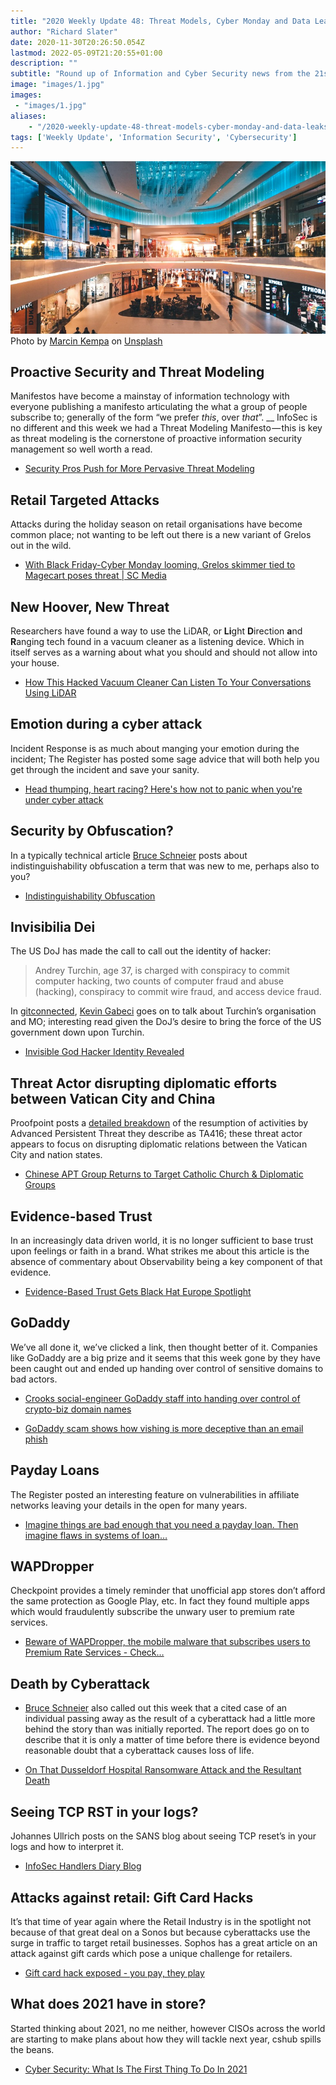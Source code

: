 ```yaml
---
title: "2020 Weekly Update 48: Threat Models, Cyber Monday and Data Leaks"
author: "Richard Slater"
date: 2020-11-30T20:26:50.054Z
lastmod: 2022-05-09T21:20:55+01:00
description: ""
subtitle: "Round up of Information and Cyber Security news from the 21st of November to the 27th November."
image: "images/1.jpg" 
images:
 - "images/1.jpg"
aliases:
    - "/2020-weekly-update-48-threat-models-cyber-monday-and-data-leaks-b187e5aadc9c"
tags: ['Weekly Update', 'Information Security', 'Cybersecurity']
---
```


![image](images/1.jpg)
Photo by [Marcin Kempa](https://unsplash.com/@ashenkris?utm_source=medium&amp;utm_medium=referral) on [Unsplash](https://unsplash.com?utm_source=medium&amp;utm_medium=referral)

## Proactive Security and Threat Modeling

Manifestos have become a mainstay of information technology with everyone publishing a manifesto articulating the what a group of people subscribe to; generally of the form “we prefer _this_, over _that_”. __ InfoSec is no different and this week we had a Threat Modeling Manifesto — this is key as threat modeling is the cornerstone of proactive information security management so well worth a read.

- [Security Pros Push for More Pervasive Threat Modeling](https://www.darkreading.com/application-security/security-pros-push-for-more-pervasive-threat-modeling/d/d-id/1339506?_mc=rss_x_drr_edt_aud_dr_x_x-rss-simple)

## Retail Targeted Attacks

Attacks during the holiday season on retail organisations have become common place; not wanting to be left out there is a new variant of Grelos out in the wild.

- [With Black Friday-Cyber Monday looming, Grelos skimmer tied to Magecart poses threat | SC Media](https://www.scmagazine.com/home/security-news/with-black-friday-cyber-monday-looming-grelos-skimmer-tied-to-magecart-poses-threat/)

## New Hoover, New Threat

Researchers have found a way to use the LiDAR, or **Li**ght **D**irection **a**nd **R**anging tech found in a vacuum cleaner as a listening device. Which in itself serves as a warning about what you should and should not allow into your house.

- [How This Hacked Vacuum Cleaner Can Listen To Your Conversations Using LiDAR](https://www.forbes.com/sites/daveywinder/2020/11/22/how-this-hacked-vacuum-cleaner-can-listen-to-your-conversations-using-lidar/?sh=6335074b50ff)

## Emotion during a cyber attack

Incident Response is as much about manging your emotion during the incident; The Register has posted some sage advice that will both help you get through the incident and save your sanity.

- [Head thumping, heart racing? Here&#39;s how not to panic when you&#39;re under cyber attack](https://www.theregister.com/2020/11/23/sophos_incident_response_plan/)

## Security by Obfuscation?

In a typically technical article [Bruce Schneier](https://medium.com/u/8a02d30adb30) posts about indistinguishability obfuscation a term that was new to me, perhaps also to you?

- [Indistinguishability Obfuscation](https://www.schneier.com/blog/archives/2020/11/indistinguishability-obfuscation.html)

## Invisibilia Dei

The US DoJ has made the call to call out the identity of hacker:
> Andrey Turchin, age 37, is charged with conspiracy to commit computer hacking, two counts of computer fraud and abuse (hacking), conspiracy to commit wire fraud, and access device fraud.

In [gitconnected](https://medium.com/u/7c701b439582), [Kevin Gabeci](https://medium.com/u/eafd2a4eaa8d) goes on to talk about Turchin’s organisation and MO; interesting read given the DoJ’s desire to bring the force of the US government down upon Turchin.

- [Invisible God Hacker Identity Revealed](https://levelup.gitconnected.com/invisible-god-hacker-identity-revealed-fbba7e6e2287)

## Threat Actor disrupting diplomatic efforts between Vatican City and China

Proofpoint posts a [detailed breakdown](https://www.proofpoint.com/us/blog/threat-insight/ta416-goes-ground-and-returns-golang-plugx-malware-loader) of the resumption of activities by Advanced Persistent Threat they describe as TA416; these threat actor appears to focus on disrupting diplomatic relations between the Vatican City and nation states.

- [Chinese APT Group Returns to Target Catholic Church &amp; Diplomatic Groups](https://www.darkreading.com/attacks-breaches/chinese-apt-group-returns-to-target-catholic-church-and-diplomatic-groups/d/d-id/1339515?_mc=rss_x_drr_edt_aud_dr_x_x-rss-simple)

## Evidence-based Trust

In an increasingly data driven world, it is no longer sufficient to base trust upon feelings or faith in a brand. What strikes me about this article is the absence of commentary about Observability being a key component of that evidence.

- [Evidence-Based Trust Gets Black Hat Europe Spotlight](https://www.darkreading.com/endpoint/evidence-based-trust-gets-black-hat-europe-spotlight/d/d-id/1339518?_mc=rss_x_drr_edt_aud_dr_x_x-rss-simple)

## GoDaddy

We’ve all done it, we’ve clicked a link, then thought better of it. Companies like GoDaddy are a big prize and it seems that this week gone by they have been caught out and ended up handing over control of sensitive domains to bad actors.

- [Crooks social-engineer GoDaddy staff into handing over control of crypto-biz domain names](https://www.theregister.com/2020/11/23/godaddy_dns_hijack/)

- [GoDaddy scam shows how vishing is more deceptive than an email phish](https://www.scmagazine.com/home/security-news/phishing/godaddy-scam-shows-how-voice-phishing-can-be-more-deceptive-than-email-schemes/)

## Payday Loans

The Register posted an interesting feature on vulnerabilities in affiliate networks leaving your details in the open for many years.

- [Imagine things are bad enough that you need a payday loan. Then imagine flaws in systems of loan…](https://www.theregister.com/2020/11/24/payday_loan_lead_generators_fix/)

## WAPDropper

Checkpoint provides a timely reminder that unofficial app stores don’t afford the same protection as Google Play, etc. In fact they found multiple apps which would fraudulently subscribe the unwary user to premium rate services.

- [Beware of WAPDropper, the mobile malware that subscribes users to Premium Rate Services - Check…](https://blog.checkpoint.com/2020/11/24/beware-of-wapdropper-the-mobile-malware-that-subscribes-users-to-premium-rate-services/)

## Death by Cyberattack

- [Bruce Schneier](https://medium.com/u/8a02d30adb30) also called out this week that a cited case of an individual passing away as the result of a cyberattack had a little more behind the story than was initially reported. The report does go on to describe that it is only a matter of time before there is evidence beyond reasonable doubt that a cyberattack causes loss of life.

- [On That Dusseldorf Hospital Ransomware Attack and the Resultant Death](https://www.schneier.com/blog/archives/2020/11/on-that-dusseldorf-hospital-ransomware-attack-and-the-resultant-death.html)

## Seeing TCP RST in your logs?

Johannes Ullrich posts on the SANS blog about seeing TCP reset’s in your logs and how to interpret it.

- [InfoSec Handlers Diary Blog](https://isc.sans.edu/diary/rss/26824)

## Attacks against retail: Gift Card Hacks

It’s that time of year again where the Retail Industry is in the spotlight not because of that great deal on a Sonos but because cyberattacks use the surge in traffic to target retail businesses. Sophos has a great article on an attack against gift cards which pose a unique challenge for retailers.

- [Gift card hack exposed - you pay, they play](https://nakedsecurity.sophos.com/2020/11/24/gift-card-hack-exposed-you-pay-they-play/)

## What does 2021 have in store?

Started thinking about 2021, no me neither, however CISOs across the world are starting to make plans about how they will tackle next year, cshub spills the beans.

- [Cyber Security: What Is The First Thing To Do In 2021](https://www.cshub.com/executive-decisions/articles/cyber-security-what-is-the-first-thing-to-do-in-2021)
